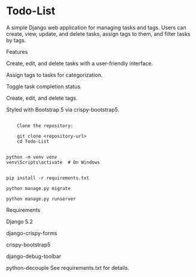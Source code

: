 # Todo-List

A simple Django web application for managing tasks and tags. Users can create, view, update, and delete tasks, assign tags to them, and filter tasks by tags.

Features

Create, edit, and delete tasks with a user-friendly interface.

Assign tags to tasks for categorization.

Toggle task completion status.

Create, edit, and delete tags.

Styled with Bootstrap 5 via crispy-bootstrap5.

```Installation

    Clone the repository:

    git clone <repository-url>
    cd Todo-List
```
```Create and activate a virtual environment:

python -m venv venv
venv\Scripts\activate  # On Windows
```

```Install dependencies:

pip install -r requirements.txt
```

```Apply migrations:
python manage.py migrate
```

```Run the server:
python manage.py runserver
```

Requirements

Django 5.2

django-crispy-forms

crispy-bootstrap5

django-debug-toolbar

python-decouple See requirements.txt for details.